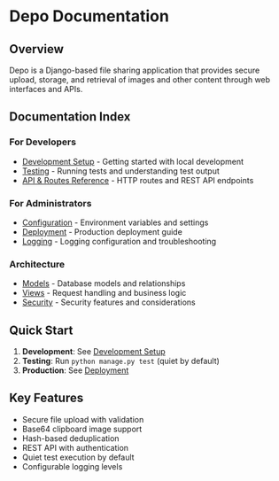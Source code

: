 # Depo Documentation

## Overview

Depo is a Django-based file sharing application that provides secure upload,
storage, and retrieval of images and other content through web interfaces and
APIs.

## Documentation Index

### For Developers

- [Development Setup](development.md) - Getting started with local development
- [Testing](testing.md) - Running tests and understanding test output
- [API & Routes Reference](api.md) - HTTP routes and REST API endpoints

### For Administrators

- [Configuration](configuration.md) - Environment variables and settings
- [Deployment](deployment.md) - Production deployment guide
- [Logging](logging.md) - Logging configuration and troubleshooting

### Architecture

- [Models](models.md) - Database models and relationships
- [Views](views.md) - Request handling and business logic
- [Security](security.md) - Security features and considerations

## Quick Start

1. **Development**: See [Development Setup](development.md)
2. **Testing**: Run `python manage.py test` (quiet by default)
3. **Production**: See [Deployment](deployment.md)

## Key Features

- Secure file upload with validation
- Base64 clipboard image support
- Hash-based deduplication
- REST API with authentication
- Quiet test execution by default
- Configurable logging levels